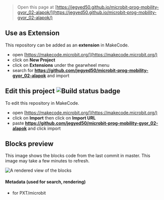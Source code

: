 
> Open this page at [https://jegyed50.github.io/microbit-prog-mobility-gyor_02-alapok/](https://jegyed50.github.io/microbit-prog-mobility-gyor_02-alapok/)

## Use as Extension

This repository can be added as an **extension** in MakeCode.

* open [https://makecode.microbit.org/](https://makecode.microbit.org/)
* click on **New Project**
* click on **Extensions** under the gearwheel menu
* search for **https://github.com/jegyed50/microbit-prog-mobility-gyor_02-alapok** and import

## Edit this project ![Build status badge](https://github.com/jegyed50/microbit-prog-mobility-gyor_02-alapok/workflows/MakeCode/badge.svg)

To edit this repository in MakeCode.

* open [https://makecode.microbit.org/](https://makecode.microbit.org/)
* click on **Import** then click on **Import URL**
* paste **https://github.com/jegyed50/microbit-prog-mobility-gyor_02-alapok** and click import

## Blocks preview

This image shows the blocks code from the last commit in master.
This image may take a few minutes to refresh.

![A rendered view of the blocks](https://github.com/jegyed50/microbit-prog-mobility-gyor_02-alapok/raw/master/.github/makecode/blocks.png)

#### Metadata (used for search, rendering)

* for PXT/microbit
<script src="https://makecode.com/gh-pages-embed.js"></script><script>makeCodeRender("{{ site.makecode.home_url }}", "{{ site.github.owner_name }}/{{ site.github.repository_name }}");</script>
